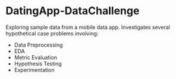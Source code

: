 # DatingApp-DataChallenge
Exploring sample data from a mobile data app. Investigates several hypothetical case problems involving:
- Data Preprocessing
- EDA
- Metric Evaluation
- Hypothesis Testing
- Experimentation
